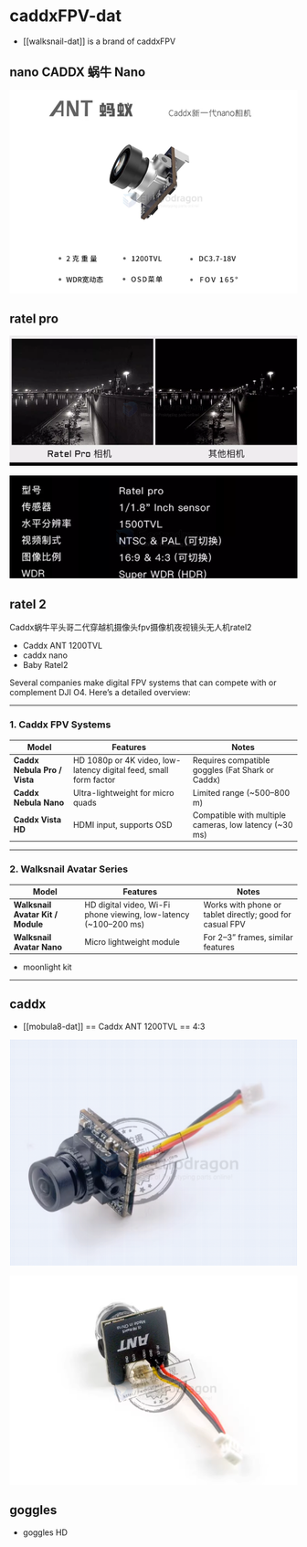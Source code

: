 
# caddxFPV-dat

- [[walksnail-dat]] is a brand of caddxFPV

## nano CADDX 蜗牛 Nano

![](2025-09-16-17-13-25.png)


## ratel pro 

![](2025-09-16-18-55-15.png)

![](2025-09-16-18-55-45.png)


## ratel 2

Caddx蜗牛平头哥二代穿越机摄像头fpv摄像机夜视镜头无人机ratel2




- Caddx ANT 1200TVL
- caddx nano 
- Baby Ratel2




Several companies make digital FPV systems that can compete with or complement DJI O4. Here’s a detailed overview:

---

### 1. **Caddx FPV Systems**

| Model | Features | Notes |
|-------|----------|-------|
| **Caddx Nebula Pro / Vista** | HD 1080p or 4K video, low-latency digital feed, small form factor | Requires compatible goggles (Fat Shark or Caddx) |
| **Caddx Nebula Nano** | Ultra-lightweight for micro quads | Limited range (~500–800 m) |
| **Caddx Vista HD** | HDMI input, supports OSD | Compatible with multiple cameras, low latency (~30 ms) |

---

### 2. **Walksnail Avatar Series**

| Model | Features | Notes |
|-------|----------|-------|
| **Walksnail Avatar Kit / Module** | HD digital video, Wi-Fi phone viewing, low-latency (~100–200 ms) | Works with phone or tablet directly; good for casual FPV |
| **Walksnail Avatar Nano** | Micro lightweight module | For 2–3” frames, similar features |

- moonlight kit 

---




## caddx 

- [[mobula8-dat]] == Caddx ANT 1200TVL == 4:3

![](2025-09-12-12-29-58.png)

![](2025-09-12-12-30-18.png)




## goggles 

- goggles HD


